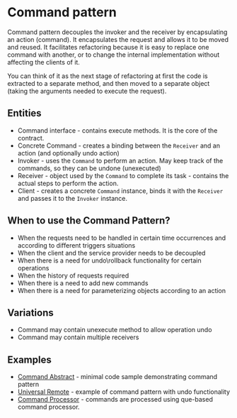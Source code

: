 # Command pattern 

Command pattern decouples the invoker and the receiver by encapsulating an action (command).
It encapsulates the request and allows it to be moved and reused. It facilitates refactoring because it is 
easy to replace one command with another, or to change the internal implementation without affecting the clients of it.


You can think of it as the next stage of refactoring at first the code is extracted to a separate method, and 
then moved to a separate object (taking the arguments needed to execute the request).

## Entities

- Command interface - contains execute methods. It is the core of the contract.
- Concrete Command - creates a binding between the `Receiver` and an action (and optionally undo action)
- Invoker - uses the `Command` to perform an action. May keep track of the commands, so they can be undone 
  (unexecuted)
- Receiver - object used by the `Command` to complete its task - contains the actual steps to perform the action.
- Client - creates a concrete `Command` instance, binds it with the `Receiver` and passes it to the `Invoker` instance.

## When to use the Command Pattern?

- When the requests need to be handled in certain time occurrences and according to different triggers situations
- When the client and the service provider needs to be decoupled
- When there is a need for undo\rollback functionality for certain operations
- When the history of requests required
- When there is a need to add new commands
- When there is a need for parameterizing objects according to an action

## Variations

- Command may contain unexecute method to allow operation undo 
- Command may contain multiple receivers

## Examples

- [Command Abstract](pure/command-pure.kt) - minimal code sample demonstrating command pattern
- [Universal Remote](universalremote/command-universal-remote.kt) - example of command pattern with undo functionality
- [Command Processor](commandprocessor/commandprocesor.kt) - commands are processed using que-based command processor.

